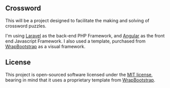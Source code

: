 ## Crossword

This will be a project designed to facilitate the making and solving of crossword puzzles.

I'm using [Laravel](http://laravel.com/) as the back-end PHP Framework, and [Angular](https://angularjs.org/) as the front end Javascript Framework. I also used a template, purchased from [WrapBootstrap](https://wrapbootstrap.com/) as a visual framework.

## License

This project is open-sourced software licensed under the [MIT license](http://opensource.org/licenses/MIT), bearing in mind that it uses a proprietary template from [WrapBootstrap](https://wrapbootstrap.com/).